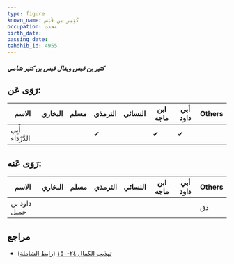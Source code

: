 ```yaml
---
type: figure
known_name: كَثِير بن قَيْس
occupation: محدث
birth_date:
passing_date:
tahdhib_id: 4955
---
```

##### كثير بن قيس ويقال قيس بن كثير شامي

## رَوَى عَن:
| الاسم             | البخاري | مسلم | الترمذي | النسائي | ابن ماجه | أبي داود | Others |
| ----------------- | ------- | ---- | ------- | ------- | -------- | -------- | ------ |
| أَبِي الدَّرْدَاء |         |      | ✔       |         | ✔        | ✔        |        |
## رَوَى عَنه:
| الاسم        | البخاري | مسلم | الترمذي | النسائي | ابن ماجه | أبي داود | Others |
| ------------ | ------- | ---- | ------- | ------- | -------- | -------- | ------ |
| داود بن جميل |         |      |         |         |          |          | دق     |
## مراجع
- [تهذيب الكمال ٢٤-١٥٠](obsidian://open?vault=Tahdhib-al-Kamal&file=Figures/٤٩٥٥-كثير%20بن%20قيس%20ويقال%20قيس%20بن%20كثير%20شامي) ([رابط الشاملة](https://shamela.ws/book/3722/12662))